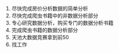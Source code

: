 1. 尽快完成房价分析数据的简单分析
2. 尽快完成爬虫书籍中的非数据分析部分
3. 专心研究数据分析，购买专门的数据分析书籍
4. 完成爬虫书籍的数据分析部分
5. 天池大数据竞赛拿到前50
6. 找工作
